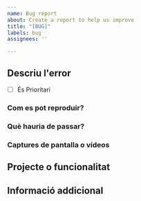 ```yaml
---
name: Bug report
about: Create a report to help us improve
title: "[BUG]"
labels: bug
assignees: ''

---
```


## Descriu l'error
<!-- De forma senzilla i concisa descriu com és l'error que has detectat -->

- [ ] És Prioritari

### Com es pot reproduir?
<!-- Si ets capaç de reproduir-lo defineix com es pot fer -->

### Què hauria de passar?
<!-- De forma senzilla i concisa descriu que hauria de passar en comptes del que està passant -->

### Captures de pantalla o vídeos
<!-- Si aportarà alguna cosa afegeix captures de pantalla o vídeos -->

## Projecte o funcionalitat
<!-- L'error fa referència a: -->

## Informació addicional
<!-- Si creus que hi ha alguna cosa que pugui ajudar a resoldre el problema més de pressa afegeix-ho aqui -->
